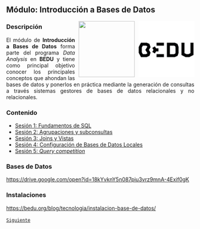 ## Módulo: Introducción a Bases de Datos

<img src="imagenes/bedu.jpg" align="right" height="150" width="150">

<img src="https://cdn.dribbble.com/users/776867/screenshots/6179644/mongogooo.gif" align="right" height="150" width="150" hspace="10">
<div style="text-align: justify;">

### Descripción

El módulo de __Introducción a Bases de Datos__ forma parte del programa *Data Analysis* en __BEDU__ y tiene como 
principal objetivo conocer los principales conceptos que ahondan las bases de datos y ponerlos en práctica mediante la generación de consultas a través sistemas gestores de bases de datos relacionales y no relacionales.						

### Contenido
 
 - [Sesión 1: Fundamentos de SQL](Sesion-01/Readme.md) 
 - [Sesión 2: Agrupaciones y subconsultas](Sesion-02/Readme.md) 
 - [Sesión 3: Joins y Vistas](Sesion-03/Readme.md) 
 - [Sesión 4: Configuración de Bases de Datos Locales](Sesion-04/Readme.md) 
 - [Sesión 5: *Query competition*](Sesion-05/Readme.md)
 
### Bases de Datos  
https://drive.google.com/open?id=18kYvknY5n087piu3vrz9mnA-4Exif0gK

### Instalaciones
https://bedu.org/blog/tecnologia/instalacion-base-de-datos/

[`Siguiente`](Sesion-01/Readme.md)

</div>
